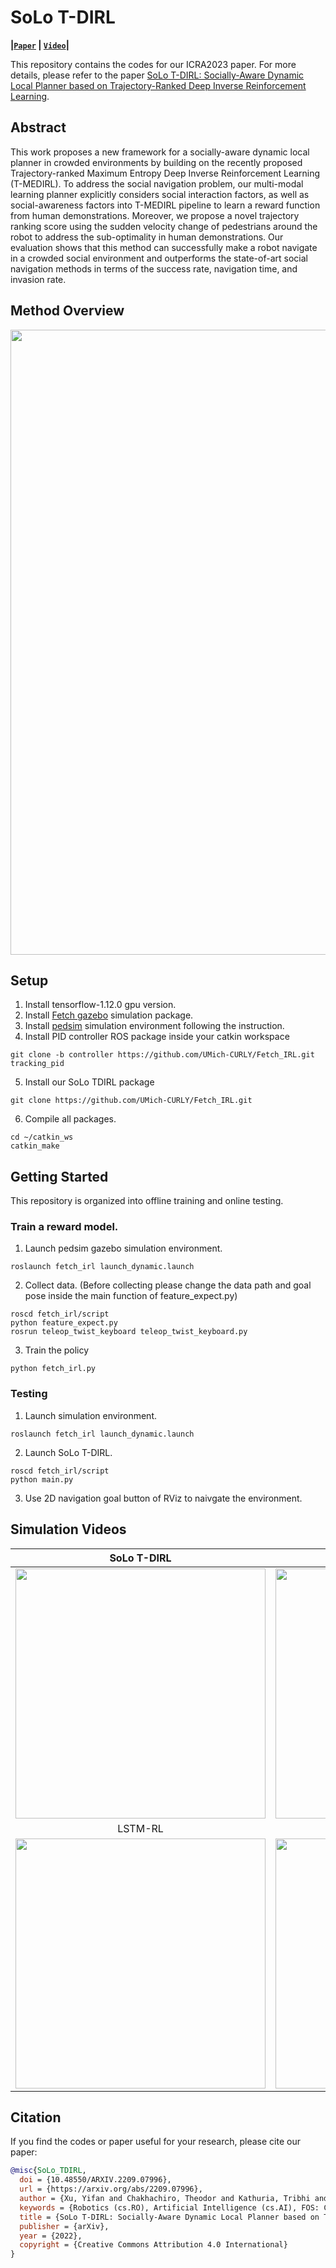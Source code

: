 # SoLo T-DIRL

**|[`Paper`](https://arxiv.org/abs/2209.07996) | [`Video`](https://youtu.be/0sNVtQ9eqjA)|**

This repository contains the codes for our ICRA2023 paper. For more details, please refer to the paper
[SoLo T-DIRL: Socially-Aware Dynamic Local Planner based on Trajectory-Ranked Deep Inverse Reinforcement Learning](https://arxiv.org/abs/2209.07996).

## Abstract
This work proposes a new framework for a socially-aware dynamic local planner in crowded environments by building on the recently proposed Trajectory-ranked Maximum Entropy Deep Inverse Reinforcement Learning (T-MEDIRL). To address the social navigation problem, our multi-modal learning planner explicitly considers social interaction factors, as well as social-awareness factors into T-MEDIRL pipeline to learn a reward function from human demonstrations. Moreover, we propose a novel trajectory ranking score using the sudden velocity change of pedestrians around the robot to address the sub-optimality in human demonstrations. Our evaluation shows that this method can successfully make a robot navigate in a crowded social environment and outperforms the state-of-art social navigation methods in terms of the success rate, navigation time, and invasion rate. 


## Method Overview
<img src="https://i.imgur.com/3VszTn8.png" width="1000" />

## Setup
1. Install tensorflow-1.12.0 gpu version.
2. Install [Fetch gazebo](https://docs.fetchrobotics.com/gazebo.html) simulation package.
3. Install [pedsim](https://github.com/srl-freiburg/pedsim_ros) simulation environment following the instruction.
4. Install PID controller ROS package inside your catkin  workspace
```
git clone -b controller https://github.com/UMich-CURLY/Fetch_IRL.git tracking_pid
```
5. Install our SoLo TDIRL package
```
git clone https://github.com/UMich-CURLY/Fetch_IRL.git
```
6. Compile all packages. 
```
cd ~/catkin_ws
catkin_make
```

## Getting Started
This repository is organized into offline training and online testing. 

### Train a reward model.
1. Launch pedsim gazebo simulation environment.
```
roslaunch fetch_irl launch_dynamic.launch
```
2. Collect data. (Before collecting please change the data path and goal pose inside the main function of feature_expect.py)
```
roscd fetch_irl/script
python feature_expect.py
rosrun teleop_twist_keyboard teleop_twist_keyboard.py
```
3. Train the policy
```
python fetch_irl.py
```
### Testing
1. Launch simulation environment.
```
roslaunch fetch_irl launch_dynamic.launch
```
2. Launch SoLo T-DIRL.
```
roscd fetch_irl/script
python main.py
```
3. Use 2D navigation goal button of RViz to naivgate the environment.

## Simulation Videos
SoLo T-DIRL             | SARL
:-------------------------:|:-------------------------:
<img src="./image/SoLoIRL.gif" width="400" />|<img src="./image/SARL.gif" width="400" />
LSTM-RL             |  CADRL
<img src="./image/LSTMRL.gif" width="400" />|<img src="./image/CADRL.gif" width="400" />


## Citation
If you find the codes or paper useful for your research, please cite our paper:
```bibtex
@misc{SoLo_TDIRL,
  doi = {10.48550/ARXIV.2209.07996},
  url = {https://arxiv.org/abs/2209.07996},
  author = {Xu, Yifan and Chakhachiro, Theodor and Kathuria, Tribhi and Ghaffari, Maani},
  keywords = {Robotics (cs.RO), Artificial Intelligence (cs.AI), FOS: Computer and information sciences, FOS: Computer and information sciences},
  title = {SoLo T-DIRL: Socially-Aware Dynamic Local Planner based on Trajectory-Ranked Deep Inverse Reinforcement Learning},
  publisher = {arXiv},
  year = {2022},
  copyright = {Creative Commons Attribution 4.0 International}
}